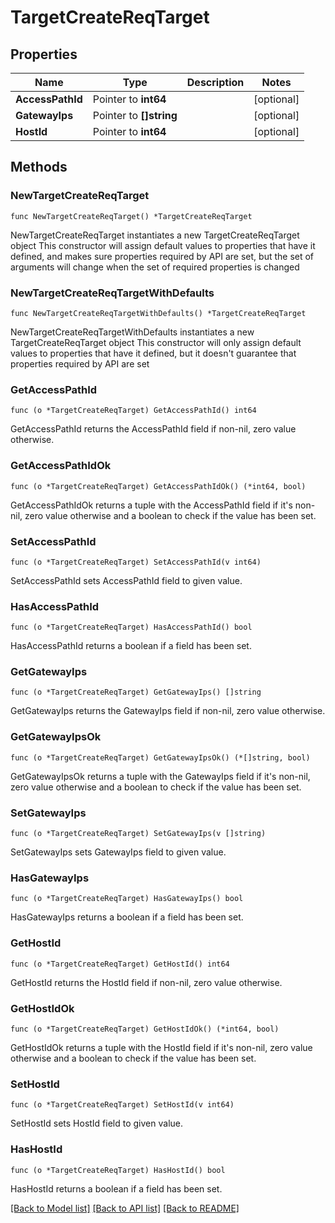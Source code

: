 # TargetCreateReqTarget

## Properties

Name | Type | Description | Notes
------------ | ------------- | ------------- | -------------
**AccessPathId** | Pointer to **int64** |  | [optional] 
**GatewayIps** | Pointer to **[]string** |  | [optional] 
**HostId** | Pointer to **int64** |  | [optional] 

## Methods

### NewTargetCreateReqTarget

`func NewTargetCreateReqTarget() *TargetCreateReqTarget`

NewTargetCreateReqTarget instantiates a new TargetCreateReqTarget object
This constructor will assign default values to properties that have it defined,
and makes sure properties required by API are set, but the set of arguments
will change when the set of required properties is changed

### NewTargetCreateReqTargetWithDefaults

`func NewTargetCreateReqTargetWithDefaults() *TargetCreateReqTarget`

NewTargetCreateReqTargetWithDefaults instantiates a new TargetCreateReqTarget object
This constructor will only assign default values to properties that have it defined,
but it doesn't guarantee that properties required by API are set

### GetAccessPathId

`func (o *TargetCreateReqTarget) GetAccessPathId() int64`

GetAccessPathId returns the AccessPathId field if non-nil, zero value otherwise.

### GetAccessPathIdOk

`func (o *TargetCreateReqTarget) GetAccessPathIdOk() (*int64, bool)`

GetAccessPathIdOk returns a tuple with the AccessPathId field if it's non-nil, zero value otherwise
and a boolean to check if the value has been set.

### SetAccessPathId

`func (o *TargetCreateReqTarget) SetAccessPathId(v int64)`

SetAccessPathId sets AccessPathId field to given value.

### HasAccessPathId

`func (o *TargetCreateReqTarget) HasAccessPathId() bool`

HasAccessPathId returns a boolean if a field has been set.

### GetGatewayIps

`func (o *TargetCreateReqTarget) GetGatewayIps() []string`

GetGatewayIps returns the GatewayIps field if non-nil, zero value otherwise.

### GetGatewayIpsOk

`func (o *TargetCreateReqTarget) GetGatewayIpsOk() (*[]string, bool)`

GetGatewayIpsOk returns a tuple with the GatewayIps field if it's non-nil, zero value otherwise
and a boolean to check if the value has been set.

### SetGatewayIps

`func (o *TargetCreateReqTarget) SetGatewayIps(v []string)`

SetGatewayIps sets GatewayIps field to given value.

### HasGatewayIps

`func (o *TargetCreateReqTarget) HasGatewayIps() bool`

HasGatewayIps returns a boolean if a field has been set.

### GetHostId

`func (o *TargetCreateReqTarget) GetHostId() int64`

GetHostId returns the HostId field if non-nil, zero value otherwise.

### GetHostIdOk

`func (o *TargetCreateReqTarget) GetHostIdOk() (*int64, bool)`

GetHostIdOk returns a tuple with the HostId field if it's non-nil, zero value otherwise
and a boolean to check if the value has been set.

### SetHostId

`func (o *TargetCreateReqTarget) SetHostId(v int64)`

SetHostId sets HostId field to given value.

### HasHostId

`func (o *TargetCreateReqTarget) HasHostId() bool`

HasHostId returns a boolean if a field has been set.


[[Back to Model list]](../README.md#documentation-for-models) [[Back to API list]](../README.md#documentation-for-api-endpoints) [[Back to README]](../README.md)


